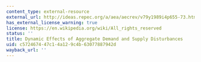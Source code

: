```yaml
---
content_type: external-resource
external_url: http://ideas.repec.org/a/aea/aecrev/v79y1989i4p655-73.html
has_external_license_warning: true
license: https://en.wikipedia.org/wiki/All_rights_reserved
status: ''
title: Dynamic Effects of Aggregate Demand and Supply Disturbances
uid: c5724674-47c1-4a12-9c4b-63077887942d
wayback_url: ''
---
```

